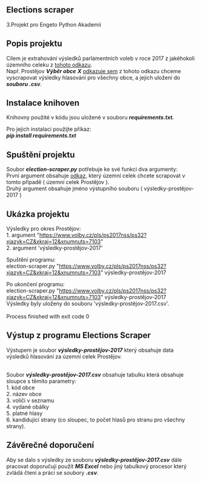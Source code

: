 Elections scraper
-
3.Projekt pro Engeto Python Akademii

Popis projektu
-
Cílem je extrahování výsledků parlamentních voleb v roce 2017 z jakéhokoli územního celeku z [tohoto odkazu](https://www.volby.cz/pls/ps2017nss/ps3?xjazyk=CZ#11).
<br>Např. Prostějov ***Výběr
obce*** ***X*** [odkazuje sem](https://www.volby.cz/pls/ps2017nss/ps32?xjazyk=CZ&xkraj=12&xnumnuts=7103) z tohoto odkazu chceme vyscrapovat výsledky hlasování pro všechny obce, a jejich uložení do ***souboru .csv***.

Instalace knihoven
-
Knihovny použité v kódu jsou uložené v souboru ***requirements.txt.***

Pro jejich instalaci použijte příkaz:
<br>***pip install requirements.txt***

Spuštění projektu
-
Soubor ***election-scraper.py*** potřebuje ke své funkci dva argumenty:
<br>První argument obsahuje [odkaz](https://www.volby.cz/pls/ps2017nss/ps32?xjazyk=CZ&xkraj=12&xnumnuts=7103), který územní celek chcete scrapovat v tomto případě ( územní celek Prostějov ).
<br>Druhý argument obsahuje jméno výstupního souboru ( výsledky-prostějov-2017 )

Ukázka projektu
-
Výsledky pro okres Prostějov:
<br>1. argument "https://www.volby.cz/pls/ps2017nss/ps32?xjazyk=CZ&xkraj=12&xnumnuts=7103"
<br>2. argument 'výsledky-prostějov-2017'

Spuštění programu:
<br>election-scraper.py "https://www.volby.cz/pls/ps2017nss/ps32?xjazyk=CZ&xkraj=12&xnumnuts=7103" výsledky-prostějov-2017

Po ukončení programu:
<br>election-scraper.py "https://www.volby.cz/pls/ps2017nss/ps32?xjazyk=CZ&xkraj=12&xnumnuts=7103" výsledky-prostějov-2017
<br>Výsledky byly uloženy do souboru 'výsledky-prostějov-2017.csv'.
<br>
<br>Process finished with exit code 0

Výstup z programu Elections Scraper
-
Výstupem je soubor ***výsledky-prostějov-2017*** který obsahuje data výsledků hlasování za územní celek Prostějov.

<br>Soubor ***výsledky-prostějov-2017.csv*** obsahuje tabulku která obsahuje sloupce s těmito parametry:
<br>1. kód obce
<br>2. název obce
<br>3. voliči v seznamu
<br>4. vydané obálky
<br>5. platné hlasy
<br>6. kandidující strany (co sloupec, to počet hlasů pro stranu pro všechny strany).

Závěrečné doporučení
-
Aby se dalo s výsledky ze souboru ***výsledky-prostějov-2017.csv*** dále pracovat doporučuji použít ***MS Excel*** nebo jiný tabulkový procesor který zvládá čtení a práci se soubory ***.csv***.

